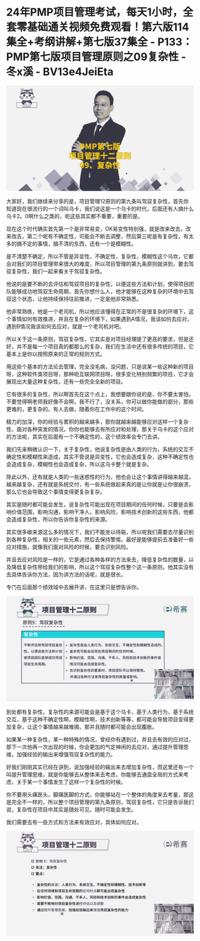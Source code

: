 # 24年PMP项目管理考试，每天1小时，全套零基础通关视频免费观看！第六版114集全+考纲讲解+第七版37集全 - P133：PMP第七版项目管理原则之09复杂性 - 冬x溪 - BV13e4JeiEta

![](img/0315dfb29f7012d97a5eeaf8d172ef7d_0.png)

大家好，我们继续来分享的是，项目管理12原则的第九条叫驾驭复杂性，首先你知道现在很流行的一个词叫乌卡，我们说这是一个乌卡的时代，后面还有人搞什么乌卡2。0啊什么之类的，呃这些其实都不重要，重要的是。

现在这个时代确实首先第一个是非常易变，OK易变性特别强，就是改来改去，改来改去，第二个呢有不确定性，可能会不断去调整，然后第三呢是有复杂性，有太多的搞不定的事情，搞不清的东西，还有一个是模糊性。

是不清楚不确定，所以不管是异变性，不确定性，复杂性，模糊性这个乌坎，它都会对我们的项目管理带来很大的难度，所以项目管理的第九条原则就讲到，要去驾驭复杂性，我们一起来看关于驾驭复杂性。

他说的是要不断的去评估和驾驭项目的复杂性，以便这些方法和计划，使得项目团队能够成功地驾驭生命周期，首先你想什么人，他才能够在这种复杂的环境中去驾驭这个状态，让他持续保持往前推进，一定是他非常熟悉。

他非常熟练，他是一个老司机，所以他应该懂得在正常的不是很复杂的环境下，这个事情如何有效推进，并且在复杂的环境下，如果遇到A情况，我该如何去应对，遇到B情况我该如何去应对，就是一个老司机对吧。

所以关于这一条原则，驾驭复杂性，它其实是对项目经理提了更高的要求，但是还好，并不是每一个项目真的都那么的复杂，我们在生活中还有很多传统的项目，它基本上是你以按照原来的正常的规则方式。

用这些个基本的方法论去管理，完全没毛病，没问题，只是说某一些这种新的项目呀，这种软件类项目呀，那种呃互联网项目呀，很多变化特别频繁的项目，它才会展现出大量这种复杂性，还有一些完全全新的项目。

它有很多的复杂性，所以啊首先在这个点上，我想要跟你说的是，你不要太害怕，不要觉得啊老师我好像不会啊，我不行了，没关系，你可以做你能做的部分，那些更难的，更复杂的，有人去做，随着你在工作中的这个时间。

精力的加深，你的经验与累积的越来越多，那你就越来越能够应对这样一个复杂性，面对各种突发的情况，你你也能够去有所应对和处理，那关于乌卡的这个应对的方法呢，其实在后面有一个不确定性的，这个绩效率会专门去讲。

我们先来稍微认识一下，关于复杂性，他说复杂性是由人类的行为，系统的交互不确定性和模糊性来造成，其实不管说是异变性，它也会造成复杂，这种不确定性也会造成复杂，模糊性也会造成复杂，所以这乌卡整个就是复杂。

除此以外，还有就是人类的一些迷惑性的行为，他也会让这个事情讲得越来越混，越来越复杂，还有就是系统交付，有一些系统做起来真的是让你就是让你很崩溃，那么它也会导致这个事情变得更复杂复杂。

其实是随时都可能会发生，说复杂性可能出现在项目期间的任何时候，只要是会影响价值范围，影响沟通，影响干净人，影响风险，影响技术创新的这些东西，他都会造成复杂性，所以你告诉你复杂性的来源。

其实很多碳来源这么多的情况下，我们不能坐以待毙，所以呢我们需要去尽量识别到各种复杂性，相关的一些元素，然后去保持警惕，最好是能够提前去准备好一些应对措施，就像我们面对风险的时候，要去识别风险。

并且去应对风险是一样的，它是通过各种各样的方法来去，降低复杂性的数量，以及降低复杂性带给我们的影响，所以这个驾驭复杂性整个这一条原则，他其实没有去具体告诉你方法，因为讲方法的话呢，就是很长。

专门在后面那个绩效域中去展开讲，在这里只是想告诉你。

![](img/0315dfb29f7012d97a5eeaf8d172ef7d_2.png)

到处都有复杂性，复杂性的来源可能会是基于这个乌卡，基于人类行为，基于系统交互，基于这种不确定性啊，模糊性啊，技术创新等等，都可能会导致项目变得更加复杂，让这个事情越来越难搞，那并且随时都可能会出现腹胀。

如果某一种复杂性，某一种特殊的情况，曾经你有遇到过，并且去有效的应对过，那下一次他再一次出现的时候，你会更加的气定神闲的去应对，通过提升管理思维，加强经验的输出来增强驾驭复杂性的能力。

好我们刚刚其实已经在讲到，说加强经验的输出来去增加复杂性，而这里还有一个叫提升管理思维，就是你能够去从整体来去考虑，你能够去通盘全局的方式来考虑，关于某一个事情发生了这样一个复杂性的时候。

你不要用头痛医头，脚痛医脚的方式，你能够站在一个整体的角度来去考量，那这是完全不一样的，所以整个项目管理的第九条原则，驾驭复杂性，它只是告诉我们说，复杂性在项目中其实是随处可见，随时可能会发生。

我们需要去有一些方式和方法来有效应对，具体如何应对。

![](img/0315dfb29f7012d97a5eeaf8d172ef7d_4.png)